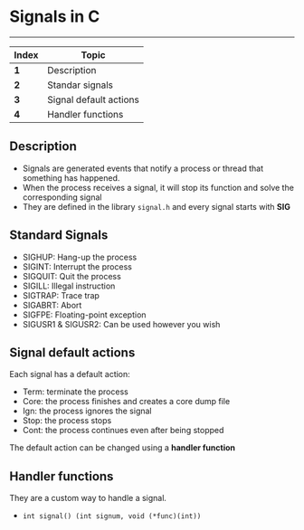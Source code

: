 # Signals in C
___
Index | Topic
--- | ---
**1** | Description
**2** | Standar signals
**3** | Signal default actions
**4** | Handler functions

## Description

- Signals are generated events that notify a process or thread that something has happened.
- When the process receives a signal, it will stop its function and solve the corresponding signal
- They are defined in the library `signal.h` and every signal starts with __SIG__

## Standard Signals

- SIGHUP: Hang-up the process
- SIGINT: Interrupt the process
- SIGQUIT: Quit the process
- SIGILL: Illegal instruction
- SIGTRAP: Trace trap
- SIGABRT: Abort
- SIGFPE: Floating-point exception
- SIGUSR1 & SIGUSR2: Can be used however you wish

## Signal default actions

Each signal has a default action:
- Term: terminate the process
- Core: the process finishes and creates a core dump file
- Ign: the process ignores the signal
- Stop: the process stops
- Cont: the process continues even after being stopped

The default action can be changed using a __handler function__

## Handler functions

They are a custom way to handle a signal.

- `int signal() (int signum, void (*func)(int))`